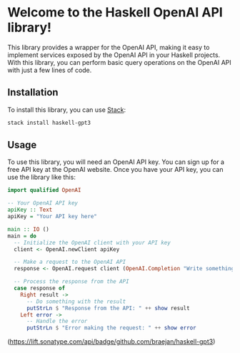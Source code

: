 # Welcome to the Haskell OpenAI API library!

This library provides a wrapper for the OpenAI API, making it easy to implement services exposed by the OpenAI API in your Haskell projects. With this library, you can perform basic query operations on the OpenAI API with just a few lines of code.

## Installation

To install this library, you can use [Stack](https://docs.haskellstack.org/en/stable/README/):

```bash
stack install haskell-gpt3
```

## Usage

To use this library, you will need an OpenAI API key. You can sign up for a free API key at the OpenAI website.
Once you have your API key, you can use the library like this:

```haskell
import qualified OpenAI

-- Your OpenAI API key
apiKey :: Text
apiKey = "Your API key here"

main :: IO ()
main = do
  -- Initialize the OpenAI client with your API key
  client <- OpenAI.newClient apiKey

  -- Make a request to the OpenAI API
  response <- OpenAI.request client (OpenAI.Completion "Write something here")

  -- Process the response from the API
  case response of
    Right result ->
      -- Do something with the result
      putStrLn $ "Response from the API: " ++ show result
    Left error ->
      -- Handle the error
      putStrLn $ "Error making the request: " ++ show error
```
(https://lift.sonatype.com/api/badge/github.com/braejan/haskell-gpt3)

